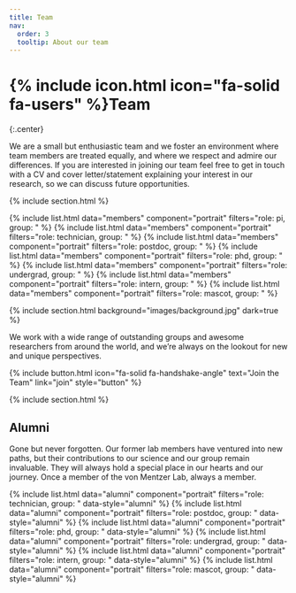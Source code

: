 ```yaml
---
title: Team
nav:
  order: 3
  tooltip: About our team
---
```


# {% include icon.html icon="fa-solid fa-users" %}Team
{:.center}

We are a small but enthusiastic team and we foster an environment where team members are treated equally, and where we respect and admire our differences.  If you are interested in joining our team feel free to get in touch with a CV and cover letter/statement explaining your interest in our research, so we can discuss future opportunities. 

{% include section.html %}

{% include list.html data="members" component="portrait" filters="role: pi, group: " %}
{% include list.html data="members" component="portrait" filters="role: technician, group: " %}
{% include list.html data="members" component="portrait" filters="role: postdoc, group: " %}
{% include list.html data="members" component="portrait" filters="role: phd, group: " %}
{% include list.html data="members" component="portrait" filters="role: undergrad, group: " %}
{% include list.html data="members" component="portrait" filters="role: intern, group: " %}
{% include list.html data="members" component="portrait" filters="role: mascot, group: " %}


{% include section.html background="images/background.jpg" dark=true %}

We work with a wide range of outstanding groups and awesome researchers from around the world, and we’re always on the lookout for new and unique perspectives. 

{%
  include button.html
  icon="fa-solid fa-handshake-angle"
  text="Join the Team"
  link="join"
  style="button"
%}

{% include section.html %}

## Alumni

Gone but never forgotten. Our former lab members have ventured into new paths, but their contributions to our science and our group remain invaluable. They will always hold a special place in our hearts and our journey. Once a member of the von Mentzer Lab, always a member.

{% include list.html data="alumni" component="portrait" filters="role: technician, group: " data-style="alumni" %}
{% include list.html data="alumni" component="portrait" filters="role: postdoc, group: " data-style="alumni" %}
{% include list.html data="alumni" component="portrait" filters="role: phd, group: " data-style="alumni" %}
{% include list.html data="alumni" component="portrait" filters="role: undergrad, group: " data-style="alumni" %}
{% include list.html data="alumni" component="portrait" filters="role: intern, group: " data-style="alumni" %}
{% include list.html data="alumni" component="portrait" filters="role: mascot, group: " data-style="alumni" %}
